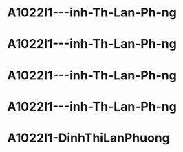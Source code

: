 # A1022I1---inh-Th-Lan-Ph-ng
# A1022I1---inh-Th-Lan-Ph-ng
# A1022I1---inh-Th-Lan-Ph-ng
# A1022I1---inh-Th-Lan-Ph-ng
# A1022I1-DinhThiLanPhuong
